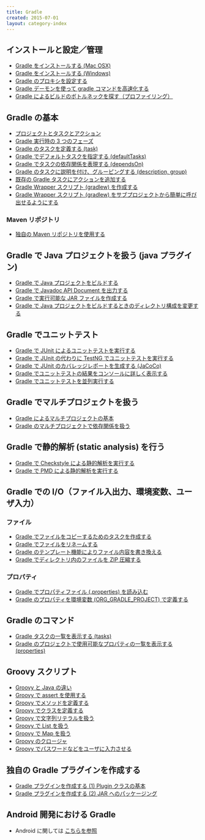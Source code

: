 ```yaml
---
title: Gradle
created: 2015-07-01
layout: category-index
---
```


インストールと設定／管理
----
* [Gradle をインストールする (Mac OSX)](settings/install-gradle-to-mac.html)
* [Gradle をインストールする (Windows)](settings/install-gradle-to-win.html)
* [Gradle のプロキシを設定する](settings/proxy-settings.html)
* [Gradle デーモンを使って gradle コマンドを高速化する](settings/gradle-daemon.html)
* [Gradle によるビルドのボトルネックを探す（プロファイリング）](settings/profiling.html)

Gradle の基本
----
* [プロジェクトとタスクとアクション](basics/project-and-task.html)
* [Gradle 実行時の 3 つのフェーズ](basics/three-phases.html)
* [Gradle のタスクを定義する (task)](define-gradle-tasks.html)
* [Gradle でデフォルトタスクを指定する (defaultTasks)](default-task.html)
* [Gradle でタスクの依存関係を表現する (dependsOn)](task-dependency.html)
* [Gradle のタスクに説明を付け、グルーピングする (description, group)](group-tasks.html)
* [既存の Gradle タスクにアクションを追加する](add-action-to-task.html)
* [Gradle Wrapper スクリプト (gradlew) を作成する](gradle-wrapper.html)
* [Gradle Wrapper スクリプト (gradlew) をサブプロジェクトから簡単に呼び出せるようにする](gradle-wrapper-wrapper.html)

### Maven リポジトリ
* [独自の Maven リポジトリを使用する](repository/specify-maven-url.html)

Gradle で Java プロジェクトを扱う (java プラグイン)
----
* [Gradle で Java プロジェクトをビルドする](build-java-project.html)
* [Gradle で Javadoc API Document を出力する](javadoc.html)
* [Gradle で実行可能な JAR ファイルを作成する](executable-jar.html)
* [Gradle で Java プロジェクトをビルドするときのディレクトリ構成を変更する](java-project-structure.html)

Gradle でユニットテスト
----
* [Gradle で JUnit によるユニットテストを実行する](test-junit.html)
* [Gradle で JUnit の代わりに TestNG でユニットテストを実行する](test-testng.html)
* [Gradle で JUnit のカバレッジレポートを生成する (JaCoCo)](test-coverage.html)
* [Gradle でユニットテストの結果をコンソールに詳しく表示する](test-detail-log.html)
* [Gradle でユニットテストを並列実行する](test-parallel.html)


Gradle でマルチプロジェクトを扱う
----
* [Gradle によるマルチプロジェクトの基本](multi-project.html)
* [Gradle のマルチプロジェクトで依存関係を扱う](multi-project-dependency.html)

Gradle で静的解析 (static analysis) を行う
----
* [Gradle で Checkstyle による静的解析を実行する](checkstyle.html)
* [Gradle で PMD による静的解析を実行する](pmd/pmd.html)


Gradle での I/O（ファイル入出力、環境変数、ユーザ入力）
----

### ファイル
* [Gradle でファイルをコピーするためのタスクを作成する](gradle-copy-files.html)
* [Gradle でファイルをリネームする](gradle-rename-files.html)
* [Gradle のテンプレート機能によりファイル内容を書き換える](gradle-template-engine.html)
* [Gradle でディレクトリ内のファイルを ZIP 圧縮する](file/zip.html)

### プロパティ
* [Gradle でプロパティファイル (.properties) を読み込む](property-file.html)
* [Gradle のプロパティを環境変数 (ORG_GRADLE_PROJECT) で定義する](envvar.html)


Gradle のコマンド
----
* [Gradle タスクの一覧を表示する (tasks)](gradle-tasks.html)
* [Gradle のプロジェクトで使用可能なプロパティの一覧を表示する (properties)](gradle-properties.html)


Groovy スクリプト
----
* [Groovy と Java の違い](groovy/groovy-and-java.html)
* [Groovy で assert を使用する](groovy/assert.html)
* [Groovy でメソッドを定義する](groovy/method.html)
* [Groovy でクラスを定義する](groovy/class.html)
* [Groovy で文字列リテラルを扱う](groovy/string-literal.html)
* [Groovy で List を扱う](groovy/list.html)
* [Groovy で Map を扱う](groovy/map.html)
* [Groovy のクロージャ](groovy/closure.html)
* [Groovy でパスワードなどをユーザに入力させる](groovy\input-password.html)

独自の Gradle プラグインを作成する
----

* [Gradle プラグインを作成する (1) Plugin クラスの基本](plugin/plugin-class.html)
* [Gradle プラグインを作成する (2) JAR へのパッケージング](plugin/packaging.html)

Android 開発における Gradle
----
* Android に関しては [こちらを参照](../android/)

